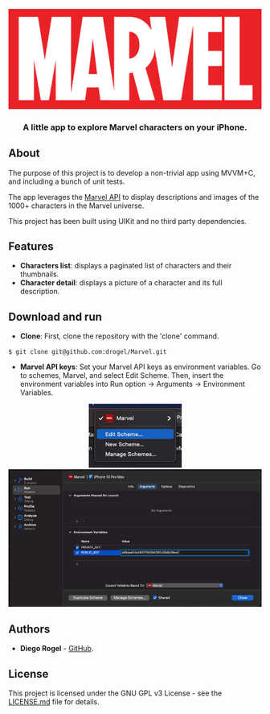 <p align="center">
  <img src="./Etc/MarvelIcon.png">
</p>
<h3 align="center">A little app to explore Marvel characters on your iPhone.</h3>

## About

The purpose of this project is to develop a non-trivial app using MVVM+C, and including a bunch of unit tests.

The app leverages the [Marvel API](https://developer.marvel.com/) to display descriptions and images of the 1000+ characters in the Marvel universe.

This project has been built using UIKit and no third party dependencies.

## Features

- **Characters list**: displays a paginated list of characters and their thumbnails.
- **Character detail**: displays a picture of a character and its full description.

## Download and run

- **Clone**: First, clone the repository with the 'clone' command.

```
$ git clone git@github.com:drogel/Marvel.git
```

- **Marvel API keys**: Set your Marvel API keys as environment variables. Go to schemes, Marvel, and select Edit Scheme. Then, insert the environment variables into Run option -> Arguments -> Environment Variables.
<p align="center">
<img src="Etc/HowToEditScheme.png"> <img src="Etc/HowToAPIKeys.png"> 
</p>

## Authors

- **Diego Rogel** - [GitHub](https://github.com/drogel).

## License

This project is licensed under the GNU GPL v3 License - see the [LICENSE.md](LICENSE.md) file for details.
